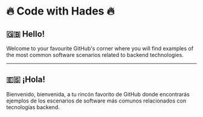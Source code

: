 # :fire: Code with Hades :fire:

## :uk: Hello!

Welcome to your favourite GitHub's corner where you will find examples of the most common software scenarios related to backend technologies.

---

## :es: ¡Hola!

Bienvenido, bienvenida, a tu rincón favorito de GitHub donde encontrarás ejemplos de los escenarios de software más comunos relacionados con tecnologías backend.